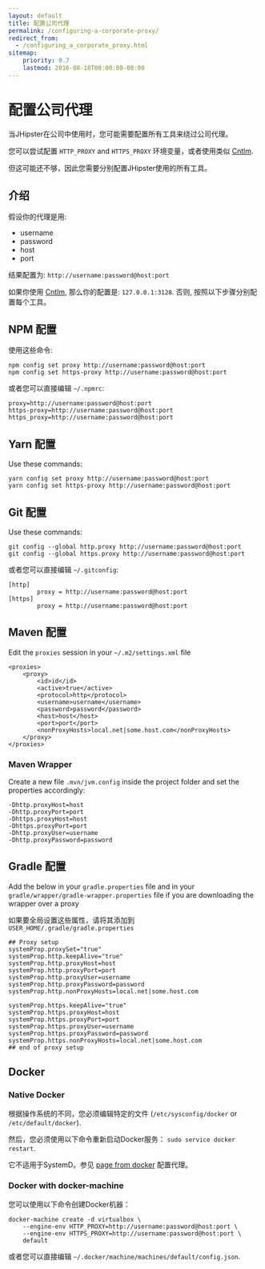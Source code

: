 ```yaml
---
layout: default
title: 配置公司代理
permalink: /configuring-a-corporate-proxy/
redirect_from:
  - /configuring_a_corporate_proxy.html
sitemap:
    priority: 0.7
    lastmod: 2016-08-18T08:00:00-00:00
---
```


# <i class="fa fa-exchange"></i> 配置公司代理

当JHipster在公司中使用时，您可能需要配置所有工具来绕过公司代理。

您可以尝试配置 `HTTP_PROXY` and `HTTPS_PROXY` 环境变量，或者使用类似 [Cntlm](http://cntlm.sourceforge.net/).

但这可能还不够，因此您需要分别配置JHipster使用的所有工具。

## 介绍

假设你的代理是用:

- username
- password
- host
- port

结果配置为: `http://username:password@host:port`

如果你使用 [Cntlm](http://cntlm.sourceforge.net/), 那么你的配置是: `127.0.0.1:3128`. 否则, 按照以下步骤分别配置每个工具。

## NPM 配置

使用这些命令:

```
npm config set proxy http://username:password@host:port
npm config set https-proxy http://username:password@host:port
```

或者您可以直接编辑 `~/.npmrc`:

```
proxy=http://username:password@host:port
https-proxy=http://username:password@host:port
https_proxy=http://username:password@host:port
```

## Yarn 配置

Use these commands:

```
yarn config set proxy http://username:password@host:port
yarn config set https-proxy http://username:password@host:port
```

## Git 配置

Use these commands:

```
git config --global http.proxy http://username:password@host:port
git config --global https.proxy http://username:password@host:port
```

或者您可以直接编辑 `~/.gitconfig`:

```
[http]
        proxy = http://username:password@host:port
[https]
        proxy = http://username:password@host:port
```

## Maven 配置

Edit the `proxies` session in your `~/.m2/settings.xml` file

```
<proxies>
    <proxy>
        <id>id</id>
        <active>true</active>
        <protocol>http</protocol>
        <username>username</username>
        <password>password</password>
        <host>host</host>
        <port>port</port>
        <nonProxyHosts>local.net|some.host.com</nonProxyHosts>
    </proxy>
</proxies>
```

### Maven Wrapper

Create a new file `.mvn/jvm.config` inside the project folder and set the properties accordingly:

```
-Dhttp.proxyHost=host
-Dhttp.proxyPort=port
-Dhttps.proxyHost=host
-Dhttps.proxyPort=port
-Dhttp.proxyUser=username
-Dhttp.proxyPassword=password
```

## Gradle 配置

Add the below in your `gradle.properties` file and in your `gradle/wrapper/gradle-wrapper.properties` file if you are downloading the wrapper over a proxy

如果要全局设置这些属性，请将其添加到 `USER_HOME/.gradle/gradle.properties`

```
## Proxy setup
systemProp.proxySet="true"
systemProp.http.keepAlive="true"
systemProp.http.proxyHost=host
systemProp.http.proxyPort=port
systemProp.http.proxyUser=username
systemProp.http.proxyPassword=password
systemProp.http.nonProxyHosts=local.net|some.host.com

systemProp.https.keepAlive="true"
systemProp.https.proxyHost=host
systemProp.https.proxyPort=port
systemProp.https.proxyUser=username
systemProp.https.proxyPassword=password
systemProp.https.nonProxyHosts=local.net|some.host.com
## end of proxy setup
```

## Docker

### Native Docker

根据操作系统的不同，您必须编辑特定的文件 (`/etc/sysconfig/docker` or `/etc/default/docker`).

然后，您必须使用以下命令重新启动Docker服务： `sudo service docker restart`.

它不适用于SystemD。参见 [page from docker](https://docs.docker.com/engine/admin/systemd/#http-proxy)
配置代理。

### Docker with docker-machine

您可以使用以下命令创建Docker机器：

```
docker-machine create -d virtualbox \
    --engine-env HTTP_PROXY=http://username:password@host:port \
    --engine-env HTTPS_PROXY=http://username:password@host:port \
    default
```

或者您可以直接编辑 `~/.docker/machine/machines/default/config.json`.
